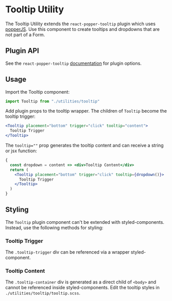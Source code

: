 # Tooltip Utility

The Tooltip Utility extends the `react-popper-tooltip` plugin which uses
[popperJS](https://popper.js.org/). Use this component to create tooltips and
dropdowns that are not part of a Form.

## Plugin API

See the `react-popper-tooltip`
[documentation](https://www.npmjs.com/package/react-popper-tooltip) for plugin
options.

## Usage

Import the Tooltip component:

```jsx
import Tooltip from "./utilities/tooltip"
```

Add plugin props to the tooltip wrapper. The children of `Tooltip` become the
tooltip trigger:

```jsx
<Tooltip placement="bottom" trigger="click" tooltip="content">
  Tooltip Trigger
</Tooltip>
```

The `tooltip=""` prop generates the tooltip content and can receive a string or
jsx function:

```jsx
{
  const dropdown = content => <div>Tooltip Content</div>
  return (
    <Tooltip placement="bottom" trigger="click" tooltip={dropdown()}>
      Tooltip Trigger
    </Tooltip>
  )
}
```

## Styling

The `Tooltip` plugin component can't be extended with styled-components.
Instead, use the following methods for styling:

### Tooltip Trigger

The `.tooltip-trigger` div can be referenced via a wrapper styled-component.

### Tooltip Content

The `.tooltip-container` div is generated as a direct child of `<body>` and
cannot be referenced inside styled-components. Edit the tooltip styles in
`./utilities/tooltip/tooltip.scss`.
